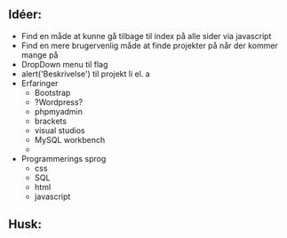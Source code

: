 ## Idéer:

* Find en måde at kunne gå tilbage til index på alle sider via javascript
* Find en mere brugervenlig måde at finde projekter på når der kommer mange på
* DropDown menu til flag
* alert('Beskrivelse') til projekt li el. a 
* Erfaringer
    - Bootstrap
    - ?Wordpress?
    - phpmyadmin
    - brackets
    - visual studios
    - MySQL workbench
    - 
* Programmerings sprog
    - css
    - SQL
    - html
    - javascript

## Husk:

